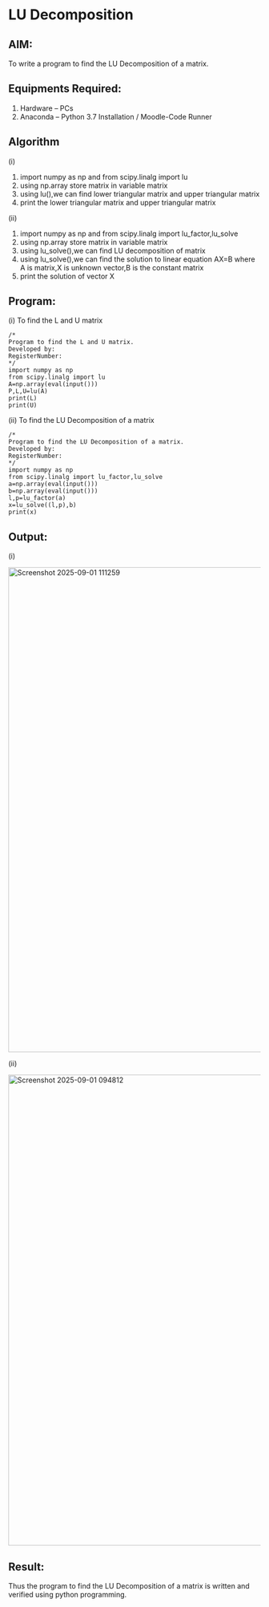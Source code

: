 # LU Decomposition 

## AIM:
To write a program to find the LU Decomposition of a matrix.

## Equipments Required:
1. Hardware – PCs
2. Anaconda – Python 3.7 Installation / Moodle-Code Runner

## Algorithm
(i)

1. import numpy as np and from scipy.linalg import lu
2. using np.array store matrix in variable matrix
3. using lu(),we can find lower triangular matrix and upper triangular matrix
4. print the lower triangular matrix and upper triangular matrix

(ii)

1.  import numpy as np and from scipy.linalg import lu_factor,lu_solve
2.  using np.array store matrix in variable matrix
3.  using lu_solve(),we can find LU decomposition of matrix
4.  using lu_solve(),we can find the solution to linear equation AX=B where A is matrix,X is unknown vector,B is the constant matrix
5.  print the solution of vector X

   
## Program:
(i) To find the L and U matrix
```
/*
Program to find the L and U matrix.
Developed by: 
RegisterNumber: 
*/
import numpy as np
from scipy.linalg import lu
A=np.array(eval(input()))
P,L,U=lu(A)
print(L)
print(U)
```
(ii) To find the LU Decomposition of a matrix
```
/*
Program to find the LU Decomposition of a matrix.
Developed by: 
RegisterNumber: 
*/
import numpy as np
from scipy.linalg import lu_factor,lu_solve
a=np.array(eval(input()))
b=np.array(eval(input()))
l,p=lu_factor(a)
x=lu_solve((l,p),b)
print(x)

```

## Output:

(i)

<img width="1250" height="967" alt="Screenshot 2025-09-01 111259" src="https://github.com/user-attachments/assets/1a06b187-6e22-43b2-a30b-9e4c9a2bafeb" />

(ii)

<img width="1507" height="939" alt="Screenshot 2025-09-01 094812" src="https://github.com/user-attachments/assets/2225d0d9-4779-46d6-be15-a770f03a3a5e" />

## Result:
Thus the program to find the LU Decomposition of a matrix is written and verified using python programming.

